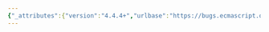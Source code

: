 ```yaml
---
{"_attributes":{"version":"4.4.4+","urlbase":"https://bugs.ecmascript.org/","maintainer":"dherman@mozilla.com"},"bug":{"bug_id":2197,"creation_ts":"2013-11-04 09:08:00 -0800","short_desc":"14.1.14: function name passed to FunctionCreate instead of calling SetFunctionName","delta_ts":"2013-11-08 13:09:10 -0800","product":"Draft for 6th Edition","component":"technical issue","version":"Rev 20: October 28, 2013 Draft","rep_platform":"All","op_sys":"All","bug_status":"RESOLVED","resolution":"FIXED","priority":"Normal","bug_severity":"normal","everconfirmed":true,"reporter":{"uid":"andrebargull","name":"André Bargull"},"assigned_to":{"uid":"allen","name":"Allen Wirfs-Brock"},"long_desc":[{"commentid":6451,"comment_count":0,"who":{"uid":"andrebargull","name":"André Bargull"},"bug_when":"2013-11-04 09:08:57 -0800","thetext":"14.1.14 Runtime Semantics: InstantiateFunctionObject, step 3.\n14.1.15 Runtime Semantics: Evaluation, FunctionExpression : function BindingIdentifier, step ?.\n14.3.8  Runtime Semantics: DefineMethod, step 6a.\n14.3.9  Runtime Semantics: PropertyDefinitionEvaluation, MethodDefinition : get PropertyName ( ), step 7a.\n14.3.9  Runtime Semantics: PropertyDefinitionEvaluation, MethodDefinition : set PropertyName ( PropertySetParameterList ), step 6a.\n\nThese algorithms pass the function's name to FunctionCreate, but FunctionCreate does not actually use the \"methodName\" parameter in this context. Instead of passing the name to FunctionCreate, call SetFunctionName?"},{"commentid":6456,"comment_count":1,"who":{"uid":"allen","name":"Allen Wirfs-Brock"},"bug_when":"2013-11-04 11:13:40 -0800","thetext":"fixed in rev21 editor's draft"},{"commentid":6554,"comment_count":2,"who":{"uid":"allen","name":"Allen Wirfs-Brock"},"bug_when":"2013-11-08 13:09:10 -0800","thetext":"fixed in rev21 draft"}]}}
---
```

